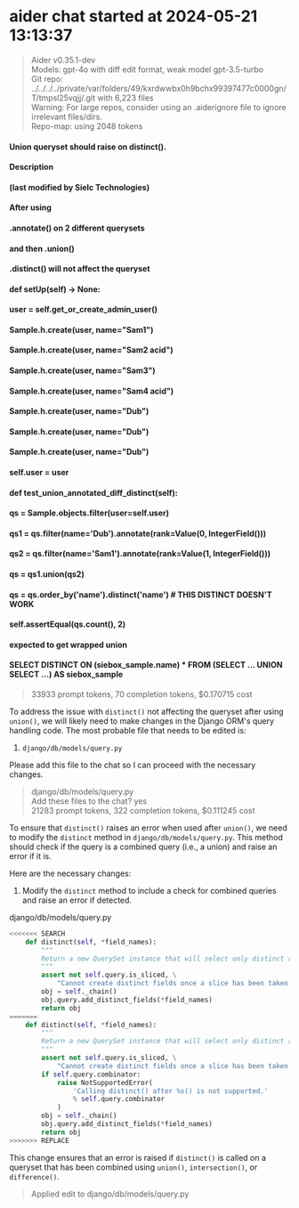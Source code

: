 
# aider chat started at 2024-05-21 13:13:37

> Aider v0.35.1-dev  
> Models: gpt-4o with diff edit format, weak model gpt-3.5-turbo  
> Git repo: ../../../../private/var/folders/49/kxrdwwbx0h9bchx99397477c0000gn/T/tmpsl25vqjj/.git with 6,223 files  
> Warning: For large repos, consider using an .aiderignore file to ignore irrelevant files/dirs.  
> Repo-map: using 2048 tokens  

#### Union queryset should raise on distinct().  
#### Description  
#### 	   
#### 		(last modified by Sielc Technologies)  
#### 	   
#### After using  
#### .annotate() on 2 different querysets  
#### and then .union()  
#### .distinct() will not affect the queryset  
#### 	def setUp(self) -> None:  
#### 		user = self.get_or_create_admin_user()  
#### 		Sample.h.create(user, name="Sam1")  
#### 		Sample.h.create(user, name="Sam2 acid")  
#### 		Sample.h.create(user, name="Sam3")  
#### 		Sample.h.create(user, name="Sam4 acid")  
#### 		Sample.h.create(user, name="Dub")  
#### 		Sample.h.create(user, name="Dub")  
#### 		Sample.h.create(user, name="Dub")  
#### 		self.user = user  
#### 	def test_union_annotated_diff_distinct(self):  
#### 		qs = Sample.objects.filter(user=self.user)  
#### 		qs1 = qs.filter(name='Dub').annotate(rank=Value(0, IntegerField()))  
#### 		qs2 = qs.filter(name='Sam1').annotate(rank=Value(1, IntegerField()))  
#### 		qs = qs1.union(qs2)  
#### 		qs = qs.order_by('name').distinct('name') # THIS DISTINCT DOESN'T WORK  
#### 		self.assertEqual(qs.count(), 2)  
#### expected to get wrapped union  
#### 	SELECT DISTINCT ON (siebox_sample.name) * FROM (SELECT ... UNION SELECT ...) AS siebox_sample  
> 33933 prompt tokens, 70 completion tokens, $0.170715 cost  

To address the issue with `distinct()` not affecting the queryset after using `union()`, we will likely need to make changes in the Django ORM's query handling code. The most probable file that needs to be edited is:

1. `django/db/models/query.py`

Please add this file to the chat so I can proceed with the necessary changes.

> django/db/models/query.py  
> Add these files to the chat? yes  
> 21283 prompt tokens, 322 completion tokens, $0.111245 cost  

To ensure that `distinct()` raises an error when used after `union()`, we need to modify the `distinct` method in `django/db/models/query.py`. This method should check if the query is a combined query (i.e., a union) and raise an error if it is.

Here are the necessary changes:

1. Modify the `distinct` method to include a check for combined queries and raise an error if detected.

django/db/models/query.py
```python
<<<<<<< SEARCH
    def distinct(self, *field_names):
        """
        Return a new QuerySet instance that will select only distinct results.
        """
        assert not self.query.is_sliced, \
            "Cannot create distinct fields once a slice has been taken."
        obj = self._chain()
        obj.query.add_distinct_fields(*field_names)
        return obj
=======
    def distinct(self, *field_names):
        """
        Return a new QuerySet instance that will select only distinct results.
        """
        assert not self.query.is_sliced, \
            "Cannot create distinct fields once a slice has been taken."
        if self.query.combinator:
            raise NotSupportedError(
                'Calling distinct() after %s() is not supported.'
                % self.query.combinator
            )
        obj = self._chain()
        obj.query.add_distinct_fields(*field_names)
        return obj
>>>>>>> REPLACE
```

This change ensures that an error is raised if `distinct()` is called on a queryset that has been combined using `union()`, `intersection()`, or `difference()`.

> Applied edit to django/db/models/query.py  
